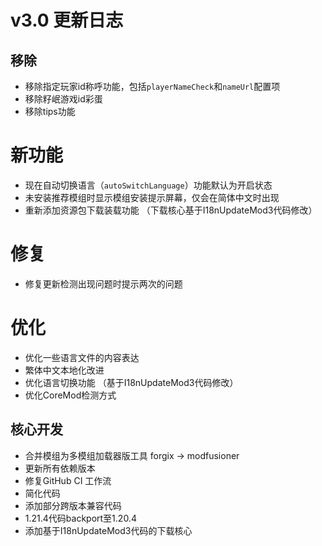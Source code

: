 # v3.0 更新日志

## 移除

- 移除指定玩家id称呼功能，包括`playerNameCheck`和`nameUrl`配置项
- 移除籽岷游戏id彩蛋
- 移除tips功能

# 新功能

- 现在自动切换语言（`autoSwitchLanguage`）功能默认为开启状态
- 未安装推荐模组时显示模组安装提示屏幕，仅会在简体中文时出现
- 重新添加资源包下载装载功能 （下载核心基于I18nUpdateMod3代码修改）

# 修复

- 修复更新检测出现问题时提示两次的问题

# 优化

- 优化一些语言文件的内容表达
- 繁体中文本地化改进
- 优化语言切换功能 （基于I18nUpdateMod3代码修改）
- 优化CoreMod检测方式

## 核心开发

- 合并模组为多模组加载器版工具 forgix -> modfusioner
- 更新所有依赖版本
- 修复GitHub CI 工作流
- 简化代码
- 添加部分跨版本兼容代码
- 1.21.4代码backport至1.20.4
- 添加基于I18nUpdateMod3代码的下载核心